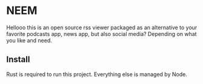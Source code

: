 # NEEM

Hellooo this is an open source rss viewer packaged as an alternative to your favorite podcasts app, news app, but also social media? Depending on what you like and need.

## Install

Rust is required to run this project.
Everything else is managed by Node.
